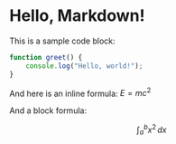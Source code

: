 # Hello, Markdown!

This is a sample code block:

```javascript
function greet() {
    console.log("Hello, world!");
}
```

And here is an inline formula: $E = mc^2$

And a block formula:

$$\int_{a}^{b} x^2 \,dx$$